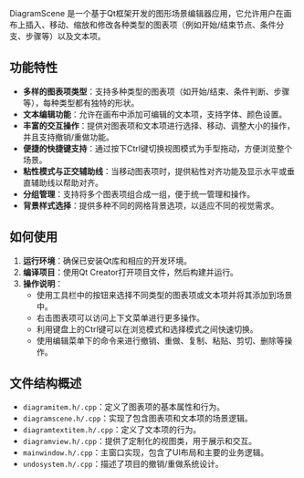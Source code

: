 DiagramScene 是一个基于Qt框架开发的图形场景编辑器应用，它允许用户在画布上插入、移动、缩放和修改各种类型的图表项（例如开始/结束节点、条件分支、步骤等）以及文本项。
## 功能特性
- **多样的图表项类型**：支持多种类型的图表项（如开始/结束、条件判断、步骤等），每种类型都有独特的形状。
- **文本编辑功能**：允许在画布中添加可编辑的文本项，支持字体、颜色设置。
- **丰富的交互操作**：提供对图表项和文本项进行选择、移动、调整大小的操作，并且支持撤销/重做功能。
- **便捷的快捷键支持**：通过按下Ctrl键切换视图模式为手型拖动，方便浏览整个场景。
- **粘性模式与正交辅助线**：当移动图表项时，提供粘性对齐功能及显示水平或垂直辅助线以帮助对齐。
- **分组管理**：支持将多个图表项组合成一组，便于统一管理和操作。
- **背景样式选择**：提供多种不同的网格背景选项，以适应不同的视觉需求。
## 如何使用
1. **运行环境**：确保已安装Qt库和相应的开发环境。
2. **编译项目**：使用Qt Creator打开项目文件，然后构建并运行。
3. **操作说明**：
   - 使用工具栏中的按钮来选择不同类型的图表项或文本项并将其添加到场景中。
   - 右击图表项可以访问上下文菜单进行更多操作。
   - 利用键盘上的Ctrl键可以在浏览模式和选择模式之间快速切换。
   - 使用编辑菜单下的命令来进行撤销、重做、复制、粘贴、剪切、删除等操作。
## 文件结构概述
- `diagramitem.h/.cpp`：定义了图表项的基本属性和行为。
- `diagramscene.h/.cpp`：实现了包含图表项和文本项的场景逻辑。
- `diagramtextitem.h/.cpp`：定义了文本项的行为。
- `diagramview.h/.cpp`：提供了定制化的视图类，用于展示和交互。
- `mainwindow.h/.cpp`：主窗口实现，包含了UI布局和主要的业务逻辑。
- `undosystem.h/.cpp`：描述了项目的撤销/重做系统设计。
